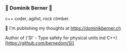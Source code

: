 ### 🧗 Dominik Berner 🧗

c++ coder, agilist, rock climber. 

:memo: I'm publishing my thoughts at https://dominikberner.ch 

Author of ('SI' - Type safety for physical units ind C++)[https://github.com/bernedom/SI]
